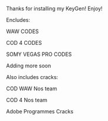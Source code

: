 Thanks for installing my KeyGen!
Enjoy!


Encludes:

WAW CODES

COD 4 CODES

SOMY VEGAS PRO CODES


Adding more soon


Also includes cracks: 

COD WAW Nos team

COD 4 Nos team

Adobe Programmes Cracks
